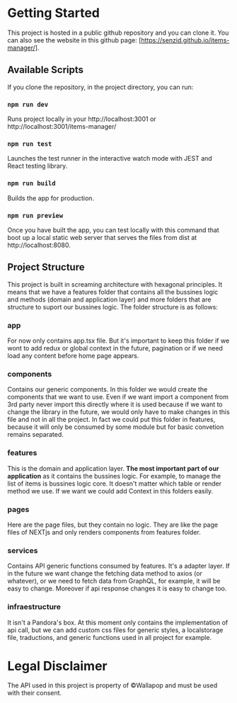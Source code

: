 # Getting Started
This project is hosted in a public github repository and you can clone it. You can also see the website in this github page: [https://senzid.github.io/items-manager/].

## Available Scripts

If you clone the repository, in the project directory, you can run:

### `npm run dev`

Runs project locally in your http://localhost:3001 or http://localhost:3001/items-manager/

### `npm run test`

Launches the test runner in the interactive watch mode with JEST and React testing library.

### `npm run build`

Builds the app for production.

### `npm run preview`

Once you have built the app, you can test locally with this command that boot up a local static web server that serves the files from dist at http://localhost:8080.

## Project Structure
This project is built in screaming architecture with hexagonal principles. It means that we have a features folder that contains all the bussines logic and methods (domain and application layer) and more folders that are structure to suport our bussines logic. The folder structure is as follows:

### app
For now only contains app.tsx file. But it's important to keep this folder if we wont to add redux or global context in the future, pagination or if we need load any content before home page appears.

### components
Contains our generic components. In this folder we would create the components that we want to use. Even if we want import a component from 3rd party never import this directly where it is used because if we want to change the library in the future, we would only have to make changes in this file and not in all the project. In fact we could put this folder in features, because it will only be consumed by some module but for basic convetion remains separated.

### features 
This is the domain and application layer. **The most important part of our application** as it contains the bussines logic. For example, to manage the list of items is bussines logic core. It doesn't matter which table or render method we use. If we want we could add Context in this folders easily.

### pages
Here are the page files, but they contain no logic. They are like the page files of NEXTjs and only renders components from features folder.

### services
Contains API generic functions consumed by features. It's a adapter layer. If in the future we want change the fetching data method to axios (or whatever), or we need to fetch data from GraphQL, for example, it will be easy to change. Moreover if api response changes it is easy to change too.

### infraestructure
It isn't a Pandora's box. At this moment only contains the implementation of api call, but we can add custom css files for generic styles, a localstorage file, traductions, and generic functions used in all project for example.

# Legal Disclaimer
The API used in this project is property of ©Wallapop and must be used with their consent.